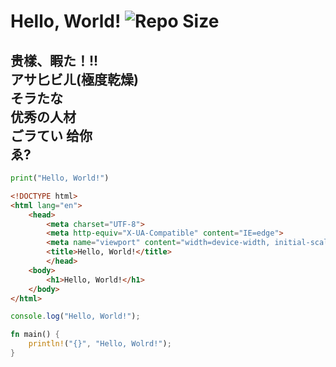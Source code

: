# Hello, World! ![Repo Size](https://img.shields.io/github/repo-size/Rinrin0413/test)

贵樣、睱た！!!  
アサ匕ビㄦ(極度乾燥)  
そラたな  
优秀の人材  
ごラてい
给你  
ゑ?
---

```py
print("Hello, World!")
```

```html
<!DOCTYPE html>
<html lang="en">
    <head>
        <meta charset="UTF-8">
        <meta http-equiv="X-UA-Compatible" content="IE=edge">
        <meta name="viewport" content="width=device-width, initial-scale=1.0">
        <title>Hello, World!</title>
        </head>
    <body>
        <h1>Hello, World!</h1>
    </body>
</html>
```

```js
console.log("Hello, World!");
```

```rust
fn main() {
    println!("{}", "Hello, Wolrd!");
}
```
